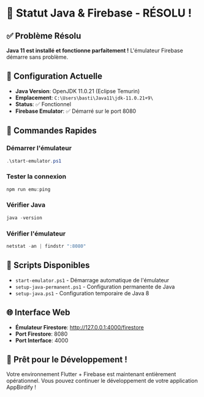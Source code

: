 # 🚀 Statut Java & Firebase - RÉSOLU !

## ✅ Problème Résolu

**Java 11 est installé et fonctionne parfaitement !** L'émulateur Firebase démarre sans problème.

## 🔧 Configuration Actuelle

- **Java Version**: OpenJDK 11.0.21 (Eclipse Temurin)
- **Emplacement**: `C:\Users\basti\Java11\jdk-11.0.21+9\`
- **Status**: ✅ Fonctionnel
- **Firebase Emulator**: ✅ Démarré sur le port 8080

## 🎯 Commandes Rapides

### Démarrer l'émulateur
```powershell
.\start-emulator.ps1
```

### Tester la connexion
```powershell
npm run emu:ping
```

### Vérifier Java
```powershell
java -version
```

### Vérifier l'émulateur
```powershell
netstat -an | findstr ":8080"
```

## 📁 Scripts Disponibles

- `start-emulator.ps1` - Démarrage automatique de l'émulateur
- `setup-java-permanent.ps1` - Configuration permanente de Java
- `setup-java.ps1` - Configuration temporaire de Java 8

## 🌐 Interface Web

- **Émulateur Firestore**: http://127.0.0.1:4000/firestore
- **Port Firestore**: 8080
- **Port Interface**: 4000

## 🎉 Prêt pour le Développement !

Votre environnement Flutter + Firebase est maintenant entièrement opérationnel.
Vous pouvez continuer le développement de votre application AppBirdify !
